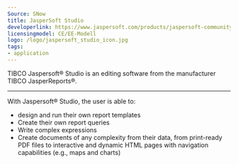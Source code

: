 ```yaml
---
Source: SNow
title: JasperSoft Studio
developerlink: https://www.jaspersoft.com/products/jaspersoft-community
licensingmodel: CE/EE-Modell
logo: /logo/jaspersoft_studio_icon.jpg
tags:
- application
---
```

TIBCO Jaspersoft® Studio is an editing software from the manufacturer TIBCO JasperReports®.      


---

With Jaspersoft® Studio, the user is able to:      

- design and run their own report templates      
- Create their own report queries      
- Write complex expressions      
- Create documents of any complexity from their data, from print-ready PDF files to interactive and dynamic HTML pages with navigation capabilities (e.g., maps and charts)

